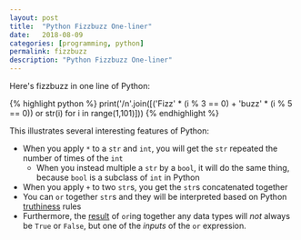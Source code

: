 ```yaml
---
layout: post
title:  "Python Fizzbuzz One-liner"
date:   2018-08-09
categories: [programming, python]
permalink: fizzbuzz
description: "Python Fizzbuzz One-liner"
---
```


Here's fizzbuzz in one line of Python:

{% highlight python %}
print('/n'.join([('Fizz' * (i % 3 == 0) 
                    + 'buzz' * (i % 5 == 0)) 
                or str(i) 
                for i in range(1,101)])) 
{% endhighlight %}

This illustrates several interesting features of Python:
- When you apply `*` to a `str` and `int`, you will get the `str` repeated the number of times of the `int`
    - When you instead multiple a `str` by a `bool`, it will do the same thing, because `bool` is a subclass of `int` in Python
- When you apply `+` to two `str`s, you get the `str`s concatenated together
- You can `or` together `str`s and they will be interpreted based on Python [truthiness](https://docs.python.org/3/library/stdtypes.html#truth-value-testing) rules
- Furthermore, the [result](https://docs.python.org/3/library/stdtypes.html#boolean-operations-and-or-not) of `or`ing together any data types will *not* always be `True` or `False`, but one of the *inputs* of the `or` expression.